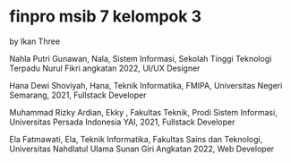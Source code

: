 # finpro msib 7 kelompok 3

by Ikan Three

Nahla Putri Gunawan, Nala, Sistem Informasi, Sekolah Tinggi Teknologi Terpadu Nurul Fikri angkatan 2022, UI/UX Designer

Hana Dewi Shoviyah, Hana, Teknik Informatika, FMIPA, Universitas Negeri Semarang, 2021, Fullstack Developer

Muhammad Rizky Ardian, Ekky , Fakultas Teknik, Prodi Sistem Informasi, Universitas Persada Indonesia YAI, 2021, Fullstack Developer

Ela Fatmawati, Ela, Teknik Informatika, Fakultas Sains dan Teknologi, Universitas Nahdlatul Ulama Sunan Giri Angkatan 2022, Web Developer
